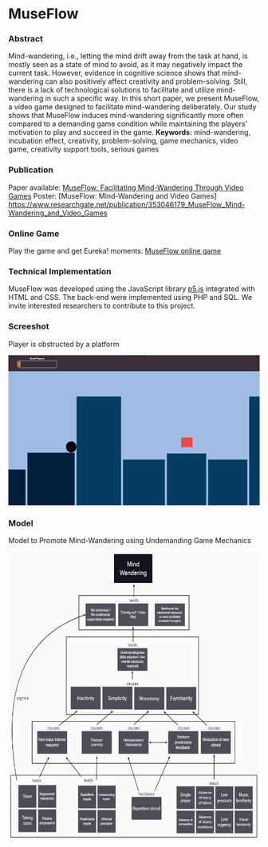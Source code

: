 # MuseFlow

### Abstract
Mind-wandering, i.e., letting the mind drift away from the task at hand, is mostly seen as a state of mind to avoid, as it may negatively impact the current task. However, evidence in cognitive science shows that mind-wandering can also positively affect creativity and problem-solving. Still, there is a lack of technological solutions to facilitate and utilize mind-wandering in such a specific way. In this short paper, we present MuseFlow, a video game designed to facilitate mind-wandering deliberately. Our study shows that MuseFlow induces mind-wandering significantly more often compared to a demanding game condition while maintaining the players' motivation to play and succeed in the game. **Keywords:** mind-wandering, incubation effect, creativity, problem-solving, game mechanics, video game, creativity support tools, serious games

### Publication
Paper available: [MuseFlow: Facilitating Mind-Wandering Through Video Games](https://hci.w-hs.de/wp-content/uploads/2021/06/pub_MuseFlow_INTERACT2021.pdf)
Poster: [MuseFlow: Mind-Wandering and Video Games] https://www.researchgate.net/publication/353046179_MuseFlow_Mind-Wandering_and_Video_Games

### Online Game
Play the game and get Eureka! moments: [MuseFlow online game](https://juanolaya.github.io/MuseFlow/index.html)


### Technical Implementation
MuseFlow was developed using the JavaScript library [p5.js](https://p5js.org/) integrated with HTML and CSS. The back-end were implemented using PHP and SQL. We invite interested researchers to contribute to this project.

### Screeshot
Player is obstructed by a platform
<p align="center">
  <a>
    <img src="Images/Starting.png" width=600 height=301>
  </a>
</p>

### Model
Model to Promote Mind-Wandering using Undemanding Game Mechanics

<p align="center">
  <a>
  <img src="Images/Model.jpg" width=600 height=580>
  </a>
</p>
